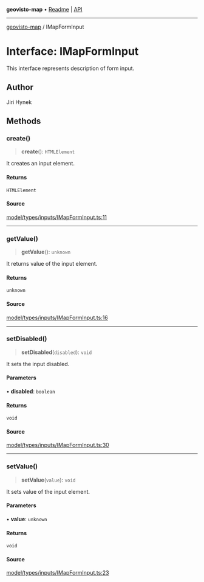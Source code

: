 **geovisto-map** • [Readme](../README.md) \| [API](../globals.md)

***

[geovisto-map](../README.md) / IMapFormInput

# Interface: IMapFormInput

This interface represents description of form input.

## Author

Jiri Hynek

## Methods

### create()

> **create**(): `HTMLElement`

It creates an input element.

#### Returns

`HTMLElement`

#### Source

[model/types/inputs/IMapFormInput.ts:11](https://github.com/geovisto/geovisto-map/blob/5ee2cb5d45c19062fc8fc6beefa2848c076518b6/src/model/types/inputs/IMapFormInput.ts#L11)

***

### getValue()

> **getValue**(): `unknown`

It returns value of the input element.

#### Returns

`unknown`

#### Source

[model/types/inputs/IMapFormInput.ts:16](https://github.com/geovisto/geovisto-map/blob/5ee2cb5d45c19062fc8fc6beefa2848c076518b6/src/model/types/inputs/IMapFormInput.ts#L16)

***

### setDisabled()

> **setDisabled**(`disabled`): `void`

It sets the input disabled.

#### Parameters

• **disabled**: `boolean`

#### Returns

`void`

#### Source

[model/types/inputs/IMapFormInput.ts:30](https://github.com/geovisto/geovisto-map/blob/5ee2cb5d45c19062fc8fc6beefa2848c076518b6/src/model/types/inputs/IMapFormInput.ts#L30)

***

### setValue()

> **setValue**(`value`): `void`

It sets value of the input element.

#### Parameters

• **value**: `unknown`

#### Returns

`void`

#### Source

[model/types/inputs/IMapFormInput.ts:23](https://github.com/geovisto/geovisto-map/blob/5ee2cb5d45c19062fc8fc6beefa2848c076518b6/src/model/types/inputs/IMapFormInput.ts#L23)
